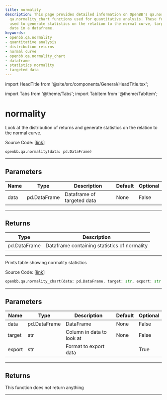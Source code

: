 ```yaml
---
title: normality
description: This page provides detailed information on OpenBB's qa.normality and
  qa.normality_chart functions used for quantitative analysis. These functions are
  used to generate statistics on the relation to the normal curve, targeting specific
  data in a dataframe.
keywords:
- openbb.qa.normality
- quantitative analysis
- distribution returns
- normal curve
- openbb.qa.normality_chart
- dataframe
- statistics normality
- targeted data
---
```


import HeadTitle from '@site/src/components/General/HeadTitle.tsx';

<HeadTitle title="normality - Qa - Reference | OpenBB SDK Docs" />

import Tabs from '@theme/Tabs';
import TabItem from '@theme/TabItem';

# normality

<Tabs>
<TabItem value="model" label="Model" default>

Look at the distribution of returns and generate statistics on the relation to the normal curve.

Source Code: [[link](https://github.com/OpenBB-finance/OpenBBTerminal/tree/main/openbb_terminal/common/quantitative_analysis/qa_model.py#L81)]

```python
openbb.qa.normality(data: pd.DataFrame)
```

---

## Parameters

| Name | Type | Description | Default | Optional |
| ---- | ---- | ----------- | ------- | -------- |
| data | pd.DataFrame | Dataframe of targeted data | None | False |


---

## Returns

| Type | Description |
| ---- | ----------- |
| pd.DataFrame | Dataframe containing statistics of normality |
---

</TabItem>
<TabItem value="view" label="Chart">

Prints table showing normality statistics

Source Code: [[link](https://github.com/OpenBB-finance/OpenBBTerminal/tree/main/openbb_terminal/common/quantitative_analysis/qa_view.py#L805)]

```python
openbb.qa.normality_chart(data: pd.DataFrame, target: str, export: str = "")
```

---

## Parameters

| Name | Type | Description | Default | Optional |
| ---- | ---- | ----------- | ------- | -------- |
| data | pd.DataFrame | DataFrame | None | False |
| target | str | Column in data to look at | None | False |
| export | str | Format to export data |  | True |


---

## Returns

This function does not return anything

---

</TabItem>
</Tabs>
